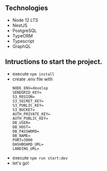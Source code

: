 ## Technologies
* Node 12 LTS
* NestJS
* PostgreSQL
* TypeORM
* Typescript
* GraphQL
## Intructions to start the project.
* execute `npm install`
* create .env file with
    ```
  NODE_ENV=develop
  SENDGRID_KEY=
  S3_REGION=
  S3_SECRET_KEY=
  S3_PUBLIC_KEY=
  S3_BUCKET=
  AUTH_PRIVATE_KEY=
  AUTH_PUBLIC_KEY=
  DB_USER=
  DB_HOST=
  DB_PASSWORD=
  DB_NAME=
  PORT=3000
  DASHBOARD_URL=
  LANDING_URL=
  ```
* execute 
 `npm run start:dev`
* let's go!